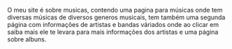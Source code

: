 O meu site é sobre musicas, contendo uma pagina para músicas onde tem diversas 
músicas de diversos generos musicais, tem também uma segunda página com informações
 de artistas e bandas váriados onde ao clicar em saiba mais ele te levara para mais
informações dos artistas e uma página sobre albuns.